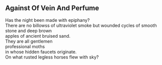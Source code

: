 Against Of Vein And Perfume
---------------------------
Has the night been made with epiphany?  
There are no billowss of ultraviolet smoke but wounded cycles of smooth stone and deep brown  
apples of ancient bruised sand.  
They are all gentlemen  
professional moths  
in whose hidden faucets originate.  
On what rusted legless horses flew with sky?  
